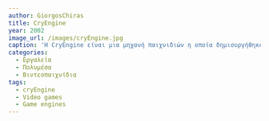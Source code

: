 ```yaml
---
author: GiorgosChiras
title: CryEngine
year: 2002
image_url: /images/cryEngine.jpg
caption: 'Η CryEngine είναι μια μηχανή παιχνιδιών η οποία δημιουργήθηκε απο την Game Developer εταιρία CryTek, που ιδρύθηκε απο τους αδελφόυς Yerli το 1999. Η μηχανή κυκλοφόρησε το 2002, και έδωσε ζωή σε 2 πασίγνωστα παιχίδια, το πρώτο entry της σειράς Far Cry, και το Crysis το οποίο ευθύνεται για την ίσως διασημότερη φράση στην ιστορία του PC building community, but can it run Crysis?, λόγω των πολύ βαριών και ahead of its time γραφικών που αρκετοί υπολογιστές ακομά και χρόνια αργότερα απο την κυκλοφορία του δυσκολεύοντουσαν να το τρέξουν, εγκαθηστόντας το έτσι απο τα διασημότερα Benchmark tests για χρόνια. '
categories:
  - Εργαλεία
  - Πολυμέσα
  - Βιντεοπαιχνίδια
tags:
  - cryEngine
  - Video games
  - Game engines
---
```


